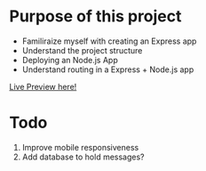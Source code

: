 # Purpose of this project
- Familiraize myself with creating an Express app
- Understand the project structure
- Deploying an Node.js App
- Understand routing in a Express + Node.js app

<a href="https://express-my-mini-message-board.fly.dev">Live Preview here!</a>

# Todo
1. Improve mobile responsiveness
2. Add database to hold messages?
